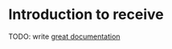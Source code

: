 # Introduction to receive

TODO: write [great documentation](http://jacobian.org/writing/what-to-write/)
